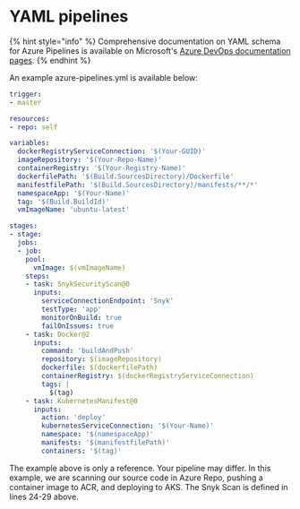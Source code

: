 # YAML pipelines

{% hint style="info" %}
Comprehensive documentation on YAML schema for Azure Pipelines is available on Microsoft's [Azure DevOps documentation pages](https://docs.microsoft.com/en-us/azure/devops/pipelines/yaml-schema?view=azure-devops\&tabs=schema%2Cparameter-schema).
{% endhint %}

An example azure-pipelines.yml is available below:

```yaml
trigger:
- master

resources:
- repo: self

variables:
  dockerRegistryServiceConnection: '$(Your-GUID)'
  imageRepository: '$(Your-Repo-Name)'
  containerRegistry: '$(Your-Registry-Name)'
  dockerfilePath: '$(Build.SourcesDirectory)/Dockerfile'
  manifestfilePath: '$(Build.SourcesDirectory)/manifests/**/*'
  namespaceApp: '$(Your-Name)'
  tag: '$(Build.BuildId)'
  vmImageName: 'ubuntu-latest'

stages:
- stage:
  jobs:
  - job:
    pool:
      vmImage: $(vmImageName)
    steps:
    - task: SnykSecurityScan@0
      inputs:
        serviceConnectionEndpoint: 'Snyk'
        testType: 'app'
        monitorOnBuild: true
        failOnIssues: true
    - task: Docker@2
      inputs:
        command: 'buildAndPush'
        repository: $(imageRepository)
        dockerfile: $(dockerfilePath)
        containerRegistry: $(dockerRegistryServiceConnection)
        tags: |
          $(tag)
    - task: KubernetesManifest@0
      inputs:
        action: 'deploy'
        kubernetesServiceConnection: '$(Your-Name)'
        namespace: '$(namespaceApp)'
        manifests: '$(manifestfilePath)'
        containers: '$(tag)'
```

The example above is only a reference. Your pipeline may differ. In this example, we are scanning our source code in Azure Repo, pushing a container image to ACR, and deploying to AKS. The Snyk Scan is defined in lines 24-29 above.
